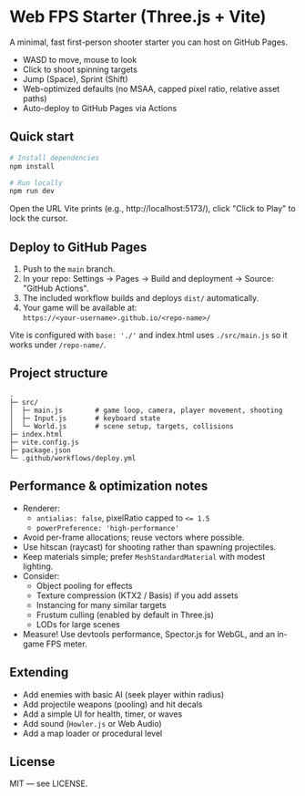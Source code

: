 # Web FPS Starter (Three.js + Vite)

A minimal, fast first-person shooter starter you can host on GitHub Pages.

- WASD to move, mouse to look
- Click to shoot spinning targets
- Jump (Space), Sprint (Shift)
- Web-optimized defaults (no MSAA, capped pixel ratio, relative asset paths)
- Auto-deploy to GitHub Pages via Actions

## Quick start

```bash
# Install dependencies
npm install

# Run locally
npm run dev
```

Open the URL Vite prints (e.g., http://localhost:5173/), click "Click to Play" to lock the cursor.

## Deploy to GitHub Pages

1. Push to the `main` branch.
2. In your repo: Settings → Pages → Build and deployment → Source: "GitHub Actions".
3. The included workflow builds and deploys `dist/` automatically.
4. Your game will be available at:  
   `https://<your-username>.github.io/<repo-name>/`

Vite is configured with `base: './'` and index.html uses `./src/main.js` so it works under `/repo-name/`.

## Project structure

```
.
├─ src/
│  ├─ main.js        # game loop, camera, player movement, shooting
│  ├─ Input.js       # keyboard state
│  └─ World.js       # scene setup, targets, collisions
├─ index.html
├─ vite.config.js
├─ package.json
└─ .github/workflows/deploy.yml
```

## Performance & optimization notes

- Renderer:
  - `antialias: false`, pixelRatio capped to `<= 1.5`
  - `powerPreference: 'high-performance'`
- Avoid per-frame allocations; reuse vectors where possible.
- Use hitscan (raycast) for shooting rather than spawning projectiles.
- Keep materials simple; prefer `MeshStandardMaterial` with modest lighting.
- Consider:
  - Object pooling for effects
  - Texture compression (KTX2 / Basis) if you add assets
  - Instancing for many similar targets
  - Frustum culling (enabled by default in Three.js)
  - LODs for large scenes
- Measure! Use devtools performance, Spector.js for WebGL, and an in-game FPS meter.

## Extending

- Add enemies with basic AI (seek player within radius)
- Add projectile weapons (pooling) and hit decals
- Add a simple UI for health, timer, or waves
- Add sound (`Howler.js` or Web Audio)
- Add a map loader or procedural level

## License

MIT — see LICENSE.
